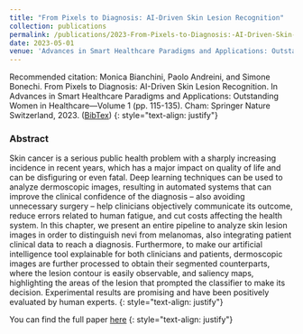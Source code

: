 ```yaml
---
title: "From Pixels to Diagnosis: AI-Driven Skin Lesion Recognition"
collection: publications
permalink: /publications/2023-From-Pixels-to-Diagnosis:-AI-Driven-Skin-Lesion-Recognition
date: 2023-05-01
venue: 'Advances in Smart Healthcare Paradigms and Applications: Outstanding Women in Healthcare—Volume 1, Springer'
---
```

Recommended citation:
Monica Bianchini, Paolo Andreini, and Simone Bonechi. From Pixels to Diagnosis: AI-Driven Skin Lesion Recognition. In Advances in Smart Healthcare Paradigms and Applications: Outstanding Women in Healthcare—Volume 1 (pp. 115-135). Cham: Springer Nature Switzerland, 2023. ([BibTex](https://citation-needed.springer.com/v2/references/10.1007/978-3-031-37306-0_6?format=bibtex&flavour=citation))
{: style="text-align: justify"}

### Abstract
Skin cancer is a serious public health problem with a sharply increasing incidence in recent years, which has a major impact on quality of life and can be disfiguring or even fatal. Deep learning techniques can be used to analyze dermoscopic images, resulting in automated systems that can improve the clinical confidence of the diagnosis – also avoiding unnecessary surgery – help clinicians objectively communicate its outcome, reduce errors related to human fatigue, and cut costs affecting the health system. In this chapter, we present an entire pipeline to analyze skin lesion images in order to distinguish nevi from melanomas, also integrating patient clinical data to reach a diagnosis. Furthermore, to make our artificial intelligence tool explainable for both clinicians and patients, dermoscopic images are further processed to obtain their segmented counterparts, where the lesion contour is easily observable, and saliency maps, highlighting the areas of the lesion that prompted the classifier to make its decision. Experimental results are promising and have been positively evaluated by human experts.
{: style="text-align: justify"}

You can find the full paper [here](https://link.springer.com/chapter/10.1007/978-3-031-37306-0_6)
{: style="text-align: justify"}
